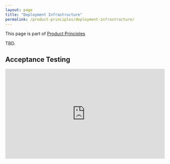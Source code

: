 ```yaml
---
layout: page
title: "Deployment Infrastructure"
permalink: /product-principles/deployment-infrastructure/
---
```


This page is part of [Product Principles](/product-principles/)

TBD.

## Acceptance Testing

<iframe src="https://www.linkedin.com/embed/feed/update/urn:li:share:7256260442925236224" height="284" width="504" frameborder="0" allowfullscreen="" title="Embedded post"></iframe>